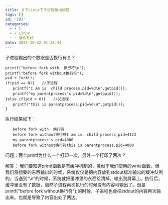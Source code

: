 ```yaml
---
title: 关于Linux下子进程输出问题
tags: []
id: '193'
categories:
  - - C
  - - Linux
  - - 操作系统
date: 2021-10-22 01:28:44
---
```


子进程输出的个数跟是否换行有关？

```
printf("before fork with  换行符\n");  
printf("before fork without换行符");  
pid = fork();
if(pid == 0){　　//子进程
　　printf("I am is  child process,pid=%d\n",getpid());   
　　printf("my parentprocess's pid=%d\n",getppid()); 
}else if(pid > 0){　　//父进程
　　printf("this is parentprocess,pid=%d\n",getpid()); 
}
```

执行结果如下：

```
　　before fork with  换行符
　　before fork without换行符I am is  child process,pid=4123
　　my parentprocess's pid=4000
　　before fork without换行符this is parentprocess,pid=4000
```

问题：两个printf为什么一个打印一次，另外一个打印了两次？

解答： 我们要知道printf函数是有缓冲机制的，类似于我们使用的write函数，但我们将想要的东西输出的时候，系统仅仅是把内容放到stdout标准输出的缓冲队列的。当遇到“\\n”的时候，系统就把缓冲里的东西给清掉，输出到屏幕上。执行后，缓冲里没有了数据，自然子进程再次执行的时候没有内容可输出了。但是printf("before fork without换行符");的时候，子进程也会把stdout的内容再次输出来。也就是导致了内容出处了两边。
